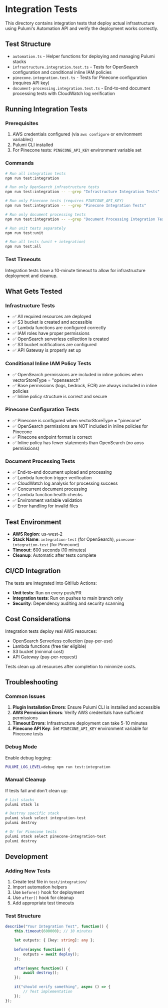 # Integration Tests

This directory contains integration tests that deploy actual infrastructure using Pulumi's Automation API and verify the deployment works correctly.

## Test Structure

- `automation.ts` - Helper functions for deploying and managing Pulumi stacks
- `infrastructure.integration.test.ts` - Tests for OpenSearch configuration and conditional inline IAM policies
- `pinecone.integration.test.ts` - Tests for Pinecone configuration (requires API key)
- `document-processing.integration.test.ts` - End-to-end document processing tests with CloudWatch log verification

## Running Integration Tests

### Prerequisites

1. AWS credentials configured (via `aws configure` or environment variables)
2. Pulumi CLI installed
3. For Pinecone tests: `PINECONE_API_KEY` environment variable set

### Commands

```bash
# Run all integration tests
npm run test:integration

# Run only OpenSearch infrastructure tests
npm run test:integration -- --grep "Infrastructure Integration Tests"

# Run only Pinecone tests (requires PINECONE_API_KEY)
npm run test:integration -- --grep "Pinecone Integration Tests"

# Run only document processing tests
npm run test:integration -- --grep "Document Processing Integration Tests"

# Run unit tests separately
npm run test:unit

# Run all tests (unit + integration)
npm run test:all
```

### Test Timeouts

Integration tests have a 10-minute timeout to allow for infrastructure deployment and cleanup.

## What Gets Tested

### Infrastructure Tests
- ✅ All required resources are deployed
- ✅ S3 bucket is created and accessible
- ✅ Lambda functions are configured correctly
- ✅ IAM roles have proper permissions
- ✅ OpenSearch serverless collection is created
- ✅ S3 bucket notifications are configured
- ✅ API Gateway is properly set up

### Conditional Inline IAM Policy Tests
- ✅ OpenSearch permissions are included in inline policies when vectorStoreType = "opensearch"
- ✅ Base permissions (logs, bedrock, ECR) are always included in inline policies
- ✅ Inline policy structure is correct and secure

### Pinecone Configuration Tests
- ✅ Pinecone is configured when vectorStoreType = "pinecone"
- ✅ OpenSearch permissions are NOT included in inline policies for Pinecone
- ✅ Pinecone endpoint format is correct
- ✅ Inline policy has fewer statements than OpenSearch (no aoss permissions)

### Document Processing Tests
- ✅ End-to-end document upload and processing
- ✅ Lambda function trigger verification
- ✅ CloudWatch log analysis for processing success
- ✅ Concurrent document processing
- ✅ Lambda function health checks
- ✅ Environment variable validation
- ✅ Error handling for invalid files

## Test Environment

- **AWS Region**: us-west-2
- **Stack Name**: `integration-test` (for OpenSearch), `pinecone-integration-test` (for Pinecone)
- **Timeout**: 600 seconds (10 minutes)
- **Cleanup**: Automatic after tests complete

## CI/CD Integration

The tests are integrated into GitHub Actions:

- **Unit tests**: Run on every push/PR
- **Integration tests**: Run on pushes to main branch only
- **Security**: Dependency auditing and security scanning

## Cost Considerations

Integration tests deploy real AWS resources:

- OpenSearch Serverless collection (pay-per-use)
- Lambda functions (free tier eligible)
- S3 bucket (minimal cost)
- API Gateway (pay-per-request)

Tests clean up all resources after completion to minimize costs.

## Troubleshooting

### Common Issues

1. **Plugin Installation Errors**: Ensure Pulumi CLI is installed and accessible
2. **AWS Permission Errors**: Verify AWS credentials have sufficient permissions
3. **Timeout Errors**: Infrastructure deployment can take 5-10 minutes
4. **Pinecone API Key**: Set `PINECONE_API_KEY` environment variable for Pinecone tests

### Debug Mode

Enable debug logging:

```bash
PULUMI_LOG_LEVEL=debug npm run test:integration
```

### Manual Cleanup

If tests fail and don't clean up:

```bash
# List stacks
pulumi stack ls

# Destroy specific stack
pulumi stack select integration-test
pulumi destroy

# Or for Pinecone tests
pulumi stack select pinecone-integration-test
pulumi destroy
```

## Development

### Adding New Tests

1. Create test file in `test/integration/`
2. Import automation helpers
3. Use `before()` hook for deployment
4. Use `after()` hook for cleanup
5. Add appropriate test timeouts

### Test Structure

```typescript
describe("Your Integration Test", function() {
    this.timeout(600000); // 10 minutes
    
    let outputs: { [key: string]: any };
    
    before(async function() {
        outputs = await deploy();
    });
    
    after(async function() {
        await destroy();
    });
    
    it("should verify something", async () => {
        // Test implementation
    });
});
```